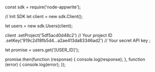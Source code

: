 const sdk = require('node-appwrite');

// Init SDK
let client = new sdk.Client();

let users = new sdk.Users(client);

client
    .setProject('5df5acd0d48c2') // Your project ID
    .setKey('919c2d18fb5d4...a2ae413da83346ad2') // Your secret API key
;

let promise = users.get('[USER_ID]');

promise.then(function (response) {
    console.log(response);
}, function (error) {
    console.log(error);
});
